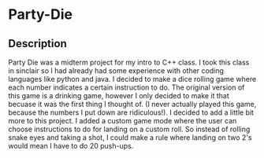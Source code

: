 # Party-Die

## Description

Party Die was a midterm project for my intro to C++ class. I took this class in sinclair so I had already had some experience with other coding languages like python and java. I decided to make a dice rolling game where each number indicates a certain instruction to do. The original version of this game is a drinking game, however I only decided to make it that becuase it was the first thing I thought of. (I never actually played this game, because the numbers I put down are ridiculous!). I decided to add a little bit more to this project. I added a custom game mode where the user can choose instructions to do for landing on a custom roll. So instead of rolling snake eyes and taking a shot, I could make a rule where landing on two 2's would mean I have to do 20 push-ups.

